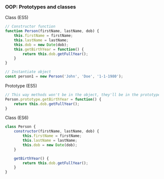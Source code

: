 ### OOP: Prototypes and classes

Class (ES5)
```javascript
// Constructor function
function Person(firstName, lastName, dob) {
    this.firstName = firstName;
    this.lastName = lastName;
    this.dob = new Date(dob);
    this.getBirthYear = function() {
        return this.dob.getFullYear();
    }
}

// Instantiate object
const person1 = new Person('John', 'Doe', '1-1-1980');
```

Prototype (ES5)
```javascript
// This way methods won't be in the object, they'll be in the prototype
Person.prototype.getBirthYear = function() {
    return this.dob.getFullYear();
}
```

Class (ES6)
```javascript
class Person {
    constructor(firstName, lastName, dob) {
        this.firstName = firstName;
        this.lastName = lastName;
        this.dob = new Date(dob);
    }

    getBirthYear() {
        return this.dob.getFullYear();
    }
}
```